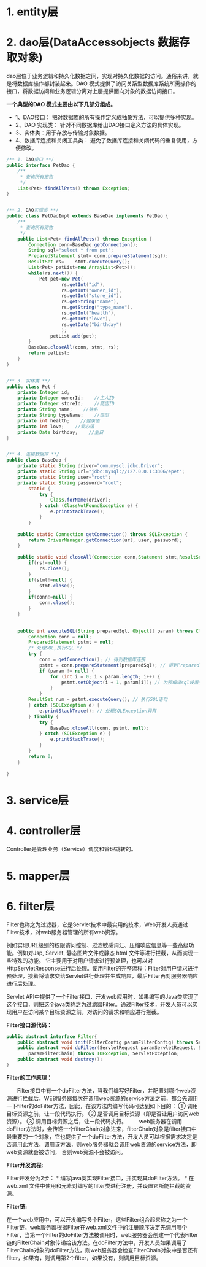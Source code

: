# 1. entity层



# 2. dao层(DataAccessobjects 数据存取对象)

dao层位于业务逻辑和持久化数据之间，实现对持久化数据的访问。通俗来讲，就是将数据库操作都封装起来。DAO 模式提供了访问关系型数据库系统所需操作的接口，将数据访问和业务逻辑分离对上层提供面向对象的数据访问接口。

**一个典型的DAO 模式主要由以下几部分组成。**

- 1、DAO接口： 把对数据库的所有操作定义成抽象方法，可以提供多种实现。
- 2、DAO 实现类： 针对不同数据库给出DAO接口定义方法的具体实现。
- 3、实体类：用于存放与传输对象数据。
- 4、数据库连接和关闭工具类： 避免了数据库连接和关闭代码的重复使用，方便修改。

```java
/** 1. DAO接口 **/
public interface PetDao {
    /**
     * 查询所有宠物
     */
    List<Pet> findAllPets() throws Exception;
}


/** 2. DAO实现类 **/
public class PetDaoImpl extends BaseDao implements PetDao {
    /**
     * 查询所有宠物
     */
    public List<Pet> findAllPets() throws Exception {
        Connection conn=BaseDao.getConnection();
        String sql="select * from pet";
        PreparedStatement stmt= conn.prepareStatement(sql);
        ResultSet rs=    stmt.executeQuery();
        List<Pet> petList=new ArrayList<Pet>();
        while(rs.next()) {
            Pet pet=new Pet(
                    rs.getInt("id"),
                    rs.getInt("owner_id"),
                    rs.getInt("store_id"),
                    rs.getString("name"),
                    rs.getString("type_name"),
                    rs.getInt("health"),
                    rs.getInt("love"),
                    rs.getDate("birthday")
                    );
                petList.add(pet);
        }
        BaseDao.closeAll(conn, stmt, rs);
        return petList;
    }
}


/** 3. 实体类 **/
public class Pet {
    private Integer id;    
    private Integer ownerId;    //主人ID
    private Integer storeId;    //商店ID
    private String name;    //姓名
    private String typeName;    //类型
    private int health;    //健康值
    private int love;    //爱心值
    private Date birthday;    //生日
}


/** 4. 连接数据库 **/
public class BaseDao {
    private static String driver="com.mysql.jdbc.Driver";
    private static String url="jdbc:mysql://127.0.0.1:3306/epet";
    private static String user="root";
    private static String password="root";
        static {
            try {
                Class.forName(driver);
            } catch (ClassNotFoundException e) {
                e.printStackTrace();
            }
        }
        
    public static Connection getConnection() throws SQLException {
        return DriverManager.getConnection(url, user, password);    
    }
    
    public static void closeAll(Connection conn,Statement stmt,ResultSet rs) throws SQLException {
        if(rs!=null) {
            rs.close();
        }
        if(stmt!=null) {
            stmt.close();
        }
        if(conn!=null) {
            conn.close();
        }
    }
    

    public int executeSQL(String preparedSql, Object[] param) throws ClassNotFoundException {
        Connection conn = null;
        PreparedStatement pstmt = null;
        /* 处理SQL,执行SQL */
        try {
            conn = getConnection(); // 得到数据库连接
            pstmt = conn.prepareStatement(preparedSql); // 得到PreparedStatement对象
            if (param != null) {
                for (int i = 0; i < param.length; i++) {
                    pstmt.setObject(i + 1, param[i]); // 为预编译sql设置参数
                }
            }
        ResultSet num = pstmt.executeQuery(); // 执行SQL语句
        } catch (SQLException e) {
            e.printStackTrace(); // 处理SQLException异常
        } finally {
            try {
                BaseDao.closeAll(conn, pstmt, null);
            } catch (SQLException e) {    
                e.printStackTrace();
            }
        }
        return 0;
    }
    
}
```

# 3. service层

# 4. controller层

Controller是管理业务（Service）调度和管理跳转的。

# 5. mapper层

# 6. filter层

Filter也称之为过滤器，它是Servlet技术中最实用的技术，Web开发人员通过Filter技术，对web服务器管理的所有web资源。

例如实现URL级别的权限访问控制、过滤敏感词汇、压缩响应信息等一些高级功能。例如对Jsp, Servlet, 静态图片文件或静态 html 文件等进行拦截，从而实现一些特殊的功能。
它主要用于对用户请求进行预处理，也可以对HttpServletResponse进行后处理。使用Filter的完整流程：Filter对用户请求进行预处理，接着将请求交给Servlet进行处理并生成响应，最后Filter再对服务器响应进行后处理。

Servlet API中提供了一个Filter接口，开发web应用时，如果编写的Java类实现了这个接口，则把这个java类称之为过滤器Filter。通过Filter技术，开发人员可以实现用户在访问某个目标资源之前，对访问的请求和响应进行拦截。

**Filter接口源代码：**

```java
public abstract interface Filter{
    public abstract void init(FilterConfig paramFilterConfig) throws ServletException;
    public abstract void doFilter(ServletRequest paramServletRequest, ServletResponse paramServletResponse, FilterChain 
        paramFilterChain) throws IOException, ServletException;
    public abstract void destroy();
}
```

**Filter的工作原理：**

　　Filter接口中有一个doFilter方法，当我们编写好Filter，并配置对哪个web资源进行拦截后，WEB服务器每次在调用web资源的service方法之前，都会先调用一下filter的doFilter方法，因此，在该方法内编写代码可达到如下目的：
①  调用目标资源之前，让一段代码执行。
②  是否调用目标资源（即是否让用户访问web资源）。
③  调用目标资源之后，让一段代码执行。
　　web服务器在调用doFilter方法时，会传递一个filterChain对象进来，filterChain对象是filter接口中最重要的一个对象，它也提供了一个doFilter方法，开发人员可以根据需求决定是否调用此方法，调用该方法，则web服务器就会调用web资源的service方法，即web资源就会被访问，
否则web资源不会被访问。

**Filter开发流程:**

Filter开发分为2步：
 \* 编写java类实现Filter接口，并实现其doFilter方法。
 \* 在web.xml 文件中使用<filter>和<filter-mapping>元素对编写的filter类进行注册，并设置它所能拦截的资源。

**Filter链:**

​	   在一个web应用中，可以开发编写多个Filter，这些Filter组合起来称之为一个Filter链。web服务器根据Filter在web.xml文件中的注册顺序决定先调用哪个Filter，当第一个Filter的doFilter方法被调用时，web服务器会创建一个代表Filter链的FilterChain对象传递给该方法。在doFilter方法中，开发人员如果调用了FilterChain对象的doFilter方法，则web服务器会检查FilterChain对象中是否还有filter，如果有，则调用第2个filter，如果没有，则调用目标资源。

